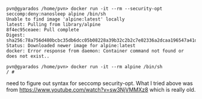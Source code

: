 ```
pvn@gyarados /home/pvn> docker run -it --rm --security-opt seccomp:deny:nanosleep alpine /bin/sh
Unable to find image 'alpine:latest' locally
latest: Pulling from library/alpine
8f4ec95ceaee: Pull complete
Digest: sha256:78a756d480bcbc35db6dcc05b08228a39b32c2b2c7e02336a2dcaa196547a41d
Status: Downloaded newer image for alpine:latest
docker: Error response from daemon: Container command not found or does not exist..

pvn@gyarados /home/pvn> docker run -it --rm alpine /bin/sh
/ #
```

need to figure out syntax for seccomp security-opt.  What I tried above was from https://www.youtube.com/watch?v=sw3NjVMMXz8 which is really old.
